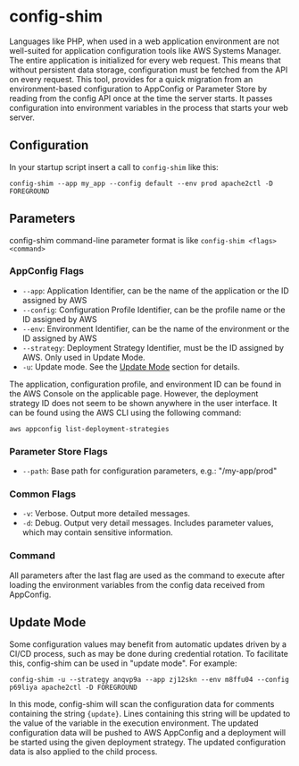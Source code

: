 # config-shim

Languages like PHP, when used in a web application environment are not well-suited for application configuration tools like AWS Systems Manager. The entire application is initialized for every web request. This means that without persistent data storage, configuration must be fetched from the API on every request. This tool, provides for a quick migration from an environment-based configuration to AppConfig or Parameter Store by reading from the config API once at the time the server starts. It passes configuration into environment variables in the process that starts your web server.

## Configuration

In your startup script insert a call to `config-shim` like this:

```shell
config-shim --app my_app --config default --env prod apache2ctl -D FOREGROUND
```

## Parameters

config-shim command-line parameter format is like `config-shim <flags> <command>`

### AppConfig Flags
- `--app`: Application Identifier, can be the name of the application or the ID assigned by AWS
- `--config`: Configuration Profile Identifier, can be the profile name or the ID assigned by AWS
- `--env`: Environment Identifier, can be the name of the environment or the ID assigned by AWS
- `--strategy`: Deployment Strategy Identifier, must be the ID assigned by AWS. Only used in Update Mode.
- `-u`: Update mode. See the [Update Mode](#update-mode) section for details.

The application, configuration profile, and environment ID can be found in the AWS Console on the applicable page. However, the deployment strategy ID does not seem to be shown anywhere in the user interface. It can be found using the AWS CLI using the following command:

```shell
aws appconfig list-deployment-strategies
```

### Parameter Store Flags
- `--path`: Base path for configuration parameters, e.g.: "/my-app/prod"

### Common Flags
- `-v`: Verbose. Output more detailed messages.
- `-d`: Debug. Output very detail messages. Includes parameter values, which may contain sensitive information.

### Command
All parameters after the last flag are used as the command to execute after loading the environment variables from the config data received from AppConfig.

## Update Mode

Some configuration values may benefit from automatic updates driven by a CI/CD process, such as may be done during credential rotation. To facilitate this, config-shim can be used in "update mode". For example:

```shell
config-shim -u --strategy anqvp9a --app zj12skn --env m8ffu04 --config p69liya apache2ctl -D FOREGROUND
```

In this mode, config-shim will scan the configuration data for comments containing the string `{update}`. Lines containing this string will be updated to the value of the variable in the execution environment. The updated configuration data will be pushed to AWS AppConfig and a deployment will be started using the given deployment strategy. The updated configuration data is also applied to the child process.
